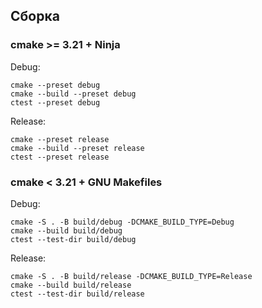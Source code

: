 ## Сборка

### cmake >= 3.21 + Ninja

Debug:

```
cmake --preset debug
cmake --build --preset debug
ctest --preset debug
```

Release:

```
cmake --preset release
cmake --build --preset release
ctest --preset release
```

### cmake < 3.21 + GNU Makefiles

Debug:

```
cmake -S . -B build/debug -DCMAKE_BUILD_TYPE=Debug
cmake --build build/debug
ctest --test-dir build/debug
```

Release:

```
cmake -S . -B build/release -DCMAKE_BUILD_TYPE=Release
cmake --build build/release
ctest --test-dir build/release
```